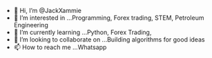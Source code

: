 - 👋 Hi, I’m @JackXammie
- 👀 I’m interested in ...Programming, Forex trading, STEM, Petroleum Engineering
- 🌱 I’m currently learning ...Python, Forex Trading,
- 💞️ I’m looking to collaborate on ...Building algorithms for good ideas
- 📫 How to reach me ...Whatsapp

<!---
JackXammie/JackXammie is a ✨ special ✨ repository because its `README.md` (this file) appears on your GitHub profile.
You can click the Preview link to take a look at your changes.
--->
